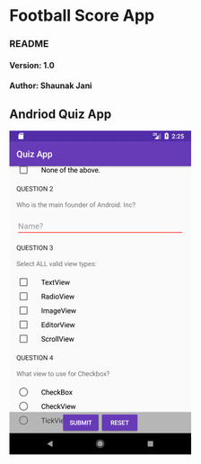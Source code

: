 # Football Score App
### README
#### Version: 1.0
#### Author: Shaunak Jani

## Andriod Quiz App
![Andriod Quiz App][Andriod-Quiz-app]

[Andriod-Quiz-app]: ./media/app_screenshot.png